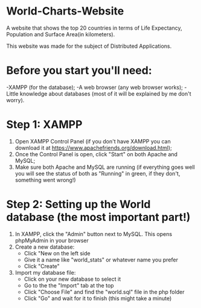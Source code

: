 # World-Charts-Website
A website that shows the top 20 countries in terms of Life Expectancy, Population and Surface Area(in kilometers).

This website was made for the subject of Distributed Applications.

# Before you start you'll need:
-XAMPP (for the database);
-A web browser (any web browser works);
-Little knowledge about databases (most of it will be explained by me don't worry).

# Step 1: XAMPP
1. Open XAMPP Control Panel (if you don't have XAMPP you can download it at https://www.apachefriends.org/download.html);
2. Once the Control Panel is open, click "Start" on both Apache and MySQL;
3. Make sure both Apache and MySQL are running (if everything goes well you will see the status of both as "Running" in green, if they don't, something went wrong!)

# Step 2: Setting up the World database (the most important part!)
1. In XAMPP, click the "Admin" button next to MySQL. This opens phpMyAdmin in your browser
2. Create a new database:
   - Click "New on the left side
   - Give it a name like "world_stats" or whatever name you prefer
   - Click "Create"
3. Import my database file:
   - Click on your new database to select it
   - Go to the the "Import" tab at the top
   - Click "Choose File" and find the "world.sql" file in the php folder
   - Click "Go" and wait for it to finish (this might take a minute)

